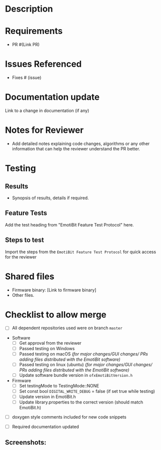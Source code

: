 # Description
<!--- Describe your changes in detail -->

# Requirements
- PR #(Link PR)


# Issues Referenced
<!-- If Any -->
- Fixes # (issue)

# Documentation update
Link to a change in documentation (if any)

# Notes for Reviewer
- Add detailed notes explaining code changes, algorithms or any other information that can help the reviewer understand the PR better.

# Testing
<!--- The testing results should be added to the main PR behind this bug-fix/ feature-add -->
<!--- If another **linked PR** is the main PR for this bug-fix/ feature-add, you may then remove this testing section and add a link to the main PR here with the explicit statement "testing results added to PR(link)". -->

## Results
<!--- The main results should be recorded in the appropriate testing results sheet -->
- Synopsis of results, details if required.

## Feature Tests
<!--- For each test case, create a unit test in the `EmotiBit Feature Test Protocol` document. -->
<!--- For firmware, the corresponding results recorded in the `EmotiBit Feature Testing Results` sheet. -->
<!--- For software, the corresponding results are recorded in the `EmotiBit Software Testing Records` sheet. -->
Add the test heading from "EmotiBit Feature Test Protocol" here.

## Steps to test
Import the steps from the `EmotiBit Feature Test Protocol` for quick access for the reviewer

# Shared files
- Firmware binary: [Link to firmware binary]
- Other files.

# Checklist to allow merge
- [ ] All dependent repositories used were on branch `master`
- Software
  - [ ] Get approval from the reviewer
  - [ ] Passed testing on Windows
  - [ ] Passed testing on macOS *(for major changes/GUI changes/ PRs adding files distributed with the EmotiBit software)*
  - [ ] Passed testing on linux (ubuntu) *(for major changes/GUI changes/ PRs adding files distributed with the EmotiBit software)*
  - [ ] Update software bundle version in `ofxEmotiBitVersion.h`
- Firmware
  - [ ] Set testingMode to TestingMode::NONE
  - [ ] Set const bool `DIGITAL_WRITE_DEBUG` = false (if set true while testing)
  - [ ] Update version in EmotiBit.h
  - [ ] Update library.properties to the correct version (should match EmotiBit.h)
- [ ] doxygen style comments included for new code snippets
- [ ] Required documentation updated


## Screenshots:
